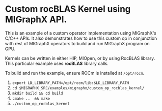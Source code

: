 # Custom rocBLAS Kernel using MIGraphX API. 
 This is an example of a custom operator implementation using MIGraphX's C/C++ APIs. It also demonstrates how to use this custom op in conjunction with rest of MIGraphX operators to build  and run MIGraphX program on GPU. 

 Kernels can be written in either HIP, MIOpen, or by using RocBLAS library.  This particular example uses **rocBLAS** library calls.

 To build and run the example, ensure ROCm is installed at `/opt/rocm`. 
 1.  `export LD_LIBRARY_PATH=/opt/rocm/lib:$LD_LIBRARY_PATH`
 2.  `cd $MIGRAPHX_SRC/examples/migraphx/custom_op_rocblas_kernel/`
 3.  `mkdir build && cd build`
 4.  `cmake ..  && make`
 5.  `./custom_op_rocblas_kernel`
